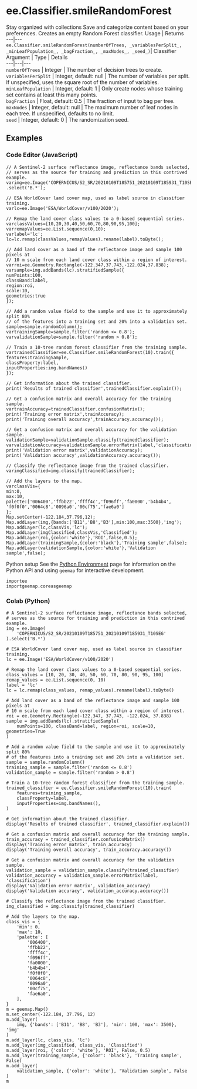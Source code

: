  
#  ee.Classifier.smileRandomForest
Stay organized with collections  Save and categorize content based on your preferences. 
Creates an empty Random Forest classifier. Usage | Returns  
---|---  
`ee.Classifier.smileRandomForest(numberOfTrees, _variablesPerSplit_, _minLeafPopulation_, _bagFraction_, _maxNodes_, _seed_)`|  Classifier  
Argument | Type | Details  
---|---|---  
`numberOfTrees` | Integer | The number of decision trees to create.  
`variablesPerSplit` | Integer, default: null | The number of variables per split. If unspecified, uses the square root of the number of variables.  
`minLeafPopulation` | Integer, default: 1 | Only create nodes whose training set contains at least this many points.  
`bagFraction` | Float, default: 0.5 | The fraction of input to bag per tree.  
`maxNodes` | Integer, default: null | The maximum number of leaf nodes in each tree. If unspecified, defaults to no limit.  
`seed` | Integer, default: 0 | The randomization seed.  
## Examples
### Code Editor (JavaScript)
```
// A Sentinel-2 surface reflectance image, reflectance bands selected,
// serves as the source for training and prediction in this contrived example.
varimg=ee.Image('COPERNICUS/S2_SR/20210109T185751_20210109T185931_T10SEG')
.select('B.*');

// ESA WorldCover land cover map, used as label source in classifier training.
varlc=ee.Image('ESA/WorldCover/v100/2020');

// Remap the land cover class values to a 0-based sequential series.
varclassValues=[10,20,30,40,50,60,70,80,90,95,100];
varremapValues=ee.List.sequence(0,10);
varlabel='lc';
lc=lc.remap(classValues,remapValues).rename(label).toByte();

// Add land cover as a band of the reflectance image and sample 100 pixels at
// 10 m scale from each land cover class within a region of interest.
varroi=ee.Geometry.Rectangle(-122.347,37.743,-122.024,37.838);
varsample=img.addBands(lc).stratifiedSample({
numPoints:100,
classBand:label,
region:roi,
scale:10,
geometries:true
});

// Add a random value field to the sample and use it to approximately split 80%
// of the features into a training set and 20% into a validation set.
sample=sample.randomColumn();
vartrainingSample=sample.filter('random <= 0.8');
varvalidationSample=sample.filter('random > 0.8');

// Train a 10-tree random forest classifier from the training sample.
vartrainedClassifier=ee.Classifier.smileRandomForest(10).train({
features:trainingSample,
classProperty:label,
inputProperties:img.bandNames()
});

// Get information about the trained classifier.
print('Results of trained classifier',trainedClassifier.explain());

// Get a confusion matrix and overall accuracy for the training sample.
vartrainAccuracy=trainedClassifier.confusionMatrix();
print('Training error matrix',trainAccuracy);
print('Training overall accuracy',trainAccuracy.accuracy());

// Get a confusion matrix and overall accuracy for the validation sample.
validationSample=validationSample.classify(trainedClassifier);
varvalidationAccuracy=validationSample.errorMatrix(label,'classification');
print('Validation error matrix',validationAccuracy);
print('Validation accuracy',validationAccuracy.accuracy());

// Classify the reflectance image from the trained classifier.
varimgClassified=img.classify(trainedClassifier);

// Add the layers to the map.
varclassVis={
min:0,
max:10,
palette:['006400','ffbb22','ffff4c','f096ff','fa0000','b4b4b4',
'f0f0f0','0064c8','0096a0','00cf75','fae6a0']
};
Map.setCenter(-122.184,37.796,12);
Map.addLayer(img,{bands:['B11','B8','B3'],min:100,max:3500},'img');
Map.addLayer(lc,classVis,'lc');
Map.addLayer(imgClassified,classVis,'Classified');
Map.addLayer(roi,{color:'white'},'ROI',false,0.5);
Map.addLayer(trainingSample,{color:'black'},'Training sample',false);
Map.addLayer(validationSample,{color:'white'},'Validation sample',false);
```

Python setup
See the [ Python Environment](https://developers.google.com/earth-engine/guides/python_install) page for information on the Python API and using `geemap` for interactive development.
```
importee
importgeemap.coreasgeemap
```

### Colab (Python)
```
# A Sentinel-2 surface reflectance image, reflectance bands selected,
# serves as the source for training and prediction in this contrived example.
img = ee.Image(
    'COPERNICUS/S2_SR/20210109T185751_20210109T185931_T10SEG'
).select('B.*')

# ESA WorldCover land cover map, used as label source in classifier training.
lc = ee.Image('ESA/WorldCover/v100/2020')

# Remap the land cover class values to a 0-based sequential series.
class_values = [10, 20, 30, 40, 50, 60, 70, 80, 90, 95, 100]
remap_values = ee.List.sequence(0, 10)
label = 'lc'
lc = lc.remap(class_values, remap_values).rename(label).toByte()

# Add land cover as a band of the reflectance image and sample 100 pixels at
# 10 m scale from each land cover class within a region of interest.
roi = ee.Geometry.Rectangle(-122.347, 37.743, -122.024, 37.838)
sample = img.addBands(lc).stratifiedSample(
    numPoints=100, classBand=label, region=roi, scale=10, geometries=True
)

# Add a random value field to the sample and use it to approximately split 80%
# of the features into a training set and 20% into a validation set.
sample = sample.randomColumn()
training_sample = sample.filter('random <= 0.8')
validation_sample = sample.filter('random > 0.8')

# Train a 10-tree random forest classifier from the training sample.
trained_classifier = ee.Classifier.smileRandomForest(10).train(
    features=training_sample,
    classProperty=label,
    inputProperties=img.bandNames(),
)

# Get information about the trained classifier.
display('Results of trained classifier', trained_classifier.explain())

# Get a confusion matrix and overall accuracy for the training sample.
train_accuracy = trained_classifier.confusionMatrix()
display('Training error matrix', train_accuracy)
display('Training overall accuracy', train_accuracy.accuracy())

# Get a confusion matrix and overall accuracy for the validation sample.
validation_sample = validation_sample.classify(trained_classifier)
validation_accuracy = validation_sample.errorMatrix(label, 'classification')
display('Validation error matrix', validation_accuracy)
display('Validation accuracy', validation_accuracy.accuracy())

# Classify the reflectance image from the trained classifier.
img_classified = img.classify(trained_classifier)

# Add the layers to the map.
class_vis = {
    'min': 0,
    'max': 10,
    'palette': [
        '006400',
        'ffbb22',
        'ffff4c',
        'f096ff',
        'fa0000',
        'b4b4b4',
        'f0f0f0',
        '0064c8',
        '0096a0',
        '00cf75',
        'fae6a0',
    ],
}
m = geemap.Map()
m.set_center(-122.184, 37.796, 12)
m.add_layer(
    img, {'bands': ['B11', 'B8', 'B3'], 'min': 100, 'max': 3500}, 'img'
)
m.add_layer(lc, class_vis, 'lc')
m.add_layer(img_classified, class_vis, 'Classified')
m.add_layer(roi, {'color': 'white'}, 'ROI', False, 0.5)
m.add_layer(training_sample, {'color': 'black'}, 'Training sample', False)
m.add_layer(
    validation_sample, {'color': 'white'}, 'Validation sample', False
)
m
```

